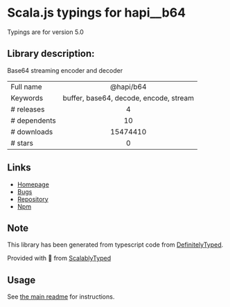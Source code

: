 
# Scala.js typings for hapi__b64

Typings are for version 5.0

## Library description:
Base64 streaming encoder and decoder

|                    |                 |
| ------------------ | :-------------: |
| Full name          | @hapi/b64 |
| Keywords           | buffer, base64, decode, encode, stream |
| # releases         | 4 |
| # dependents       | 10 |
| # downloads        | 15474410 |
| # stars            | 0 |

## Links
- [Homepage](https://github.com/hapijs/b64#readme)
- [Bugs](https://github.com/hapijs/b64/issues)
- [Repository](https://github.com/hapijs/b64)
- [Npm](https://www.npmjs.com/package/%40hapi%2Fb64)
    


## Note
This library has been generated from typescript code from [DefinitelyTyped](https://definitelytyped.org).

Provided with :purple_heart: from [ScalablyTyped](https://github.com/oyvindberg/ScalablyTyped)

## Usage
See [the main readme](../../readme.md) for instructions.


